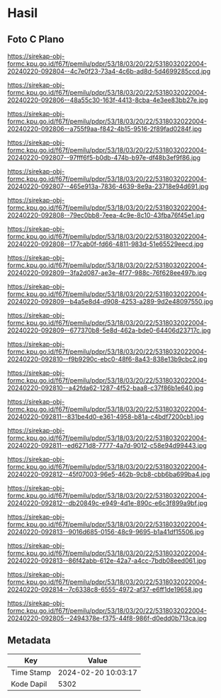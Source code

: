 # Hasil

## Foto C Plano

https://sirekap-obj-formc.kpu.go.id/f67f/pemilu/pdpr/53/18/03/20/22/5318032022004-20240220-092804--4c7e0f23-73a4-4c6b-ad8d-5d4699285ccd.jpg

https://sirekap-obj-formc.kpu.go.id/f67f/pemilu/pdpr/53/18/03/20/22/5318032022004-20240220-092806--48a55c30-163f-4413-8cba-4e3ee83bb27e.jpg

https://sirekap-obj-formc.kpu.go.id/f67f/pemilu/pdpr/53/18/03/20/22/5318032022004-20240220-092806--a755f9aa-f842-4b15-9516-2f89fad0284f.jpg

https://sirekap-obj-formc.kpu.go.id/f67f/pemilu/pdpr/53/18/03/20/22/5318032022004-20240220-092807--97fff6f5-b0db-474b-b97e-df48b3ef9f86.jpg

https://sirekap-obj-formc.kpu.go.id/f67f/pemilu/pdpr/53/18/03/20/22/5318032022004-20240220-092807--465e913a-7836-4639-8e9a-23718e94d691.jpg

https://sirekap-obj-formc.kpu.go.id/f67f/pemilu/pdpr/53/18/03/20/22/5318032022004-20240220-092808--79ec0bb8-7eea-4c9e-8c10-43fba76f45e1.jpg

https://sirekap-obj-formc.kpu.go.id/f67f/pemilu/pdpr/53/18/03/20/22/5318032022004-20240220-092808--177cab0f-fd66-4811-983d-51e65529eecd.jpg

https://sirekap-obj-formc.kpu.go.id/f67f/pemilu/pdpr/53/18/03/20/22/5318032022004-20240220-092809--3fa2d087-ae3e-4f77-988c-76f628ee497b.jpg

https://sirekap-obj-formc.kpu.go.id/f67f/pemilu/pdpr/53/18/03/20/22/5318032022004-20240220-092809--b4a5e8d4-d908-4253-a289-9d2e48097550.jpg

https://sirekap-obj-formc.kpu.go.id/f67f/pemilu/pdpr/53/18/03/20/22/5318032022004-20240220-092809--677370b8-5e8d-462a-bde0-64406d23717c.jpg

https://sirekap-obj-formc.kpu.go.id/f67f/pemilu/pdpr/53/18/03/20/22/5318032022004-20240220-092810--f9b9290c-ebc0-48f6-8a43-838e13b9cbc2.jpg

https://sirekap-obj-formc.kpu.go.id/f67f/pemilu/pdpr/53/18/03/20/22/5318032022004-20240220-092810--a42fda62-1287-4f52-baa8-c37f86b1e640.jpg

https://sirekap-obj-formc.kpu.go.id/f67f/pemilu/pdpr/53/18/03/20/22/5318032022004-20240220-092811--831be4d0-e361-4958-b81a-c4bdf7200cb1.jpg

https://sirekap-obj-formc.kpu.go.id/f67f/pemilu/pdpr/53/18/03/20/22/5318032022004-20240220-092811--ed6271d8-7777-4a7d-9012-c58e94d99443.jpg

https://sirekap-obj-formc.kpu.go.id/f67f/pemilu/pdpr/53/18/03/20/22/5318032022004-20240220-092812--45f07003-96e5-462b-9cb8-cbb6ba699ba4.jpg

https://sirekap-obj-formc.kpu.go.id/f67f/pemilu/pdpr/53/18/03/20/22/5318032022004-20240220-092812--db20849c-e949-4d1e-890c-e6c3f899a9bf.jpg

https://sirekap-obj-formc.kpu.go.id/f67f/pemilu/pdpr/53/18/03/20/22/5318032022004-20240220-092813--9016d685-0156-48c9-9695-b1a41df15506.jpg

https://sirekap-obj-formc.kpu.go.id/f67f/pemilu/pdpr/53/18/03/20/22/5318032022004-20240220-092813--86f42abb-612e-42a7-a4cc-7bdb08eed061.jpg

https://sirekap-obj-formc.kpu.go.id/f67f/pemilu/pdpr/53/18/03/20/22/5318032022004-20240220-092814--7c6338c8-6555-4972-af37-e6ff1de19658.jpg

https://sirekap-obj-formc.kpu.go.id/f67f/pemilu/pdpr/53/18/03/20/22/5318032022004-20240220-092805--2494378e-f375-44f8-986f-d0edd0b713ca.jpg


## Metadata

| Key        | Value               |
| ---------- | ------------------- |
| Time Stamp | 2024-02-20 10:03:17 |
| Kode Dapil | 5302                |



